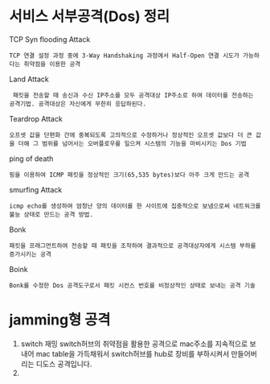 # 서비스 서부공격(Dos) 정리

TCP Syn flooding Attack

    TCP 연결 설정 과정 중에 3-Way Handshaking 과정에서 Half-Open 연결 시도가 가능하다는 취약점을 이용한 공격

Land Attack

     패킷을 전송할 때 송신과 수신 IP주소를 모두 공격대상 IP주소로 하여 데이터를 전송하는 공격기법. 공격대상은 자신에게 무한히 응답하된다.

Teardrop Attack

    오프셋 값을 단편화 간에 중복되도록 고의적으로 수정하거나 정상적인 오프셋 값보다 더 큰 값을 더해 그 범위를 넘어서는 오버플로우를 일으켜 시스템의 기능을 마비시키는 Dos 기법

ping of death

    핑을 이용하여 ICMP 패킷을 정상적인 크기(65,535 bytes)보다 아주 크게 만드는 공격

smurfing Attack
    
    icmp echo를 생성하여 엄청난 양의 데이터를 한 사이트에 집중적으로 보냄으로써 네트워크를 불능 상태로 만드는 공격 방법.

Bonk

    패킷을 프래그먼트하여 전송할 때 패킷을 조작하여 결과적으로 공격대상자에게 시스템 부하를 증가시키는 공격

Boink 

    Bonk를 수정한 Dos 공격도구로서 패킷 시컨스 번호를 비정상적인 상태로 보내는 공격 기술


# jamming형 공격

1. switch 재밍
switch허브의 취약점을 활용한 공격으로 mac주소를 지속적으로 보내어 mac table을 가득채워서 switch허브를 hub로 장비를 부하시켜서 만들어버리는 디도스 공격입니다.  
2. 